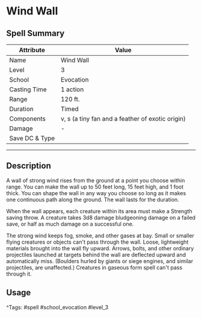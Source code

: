 # Wind Wall

## Spell Summary

| Attribute        | Value                  |
|------------------|------------------------|
| Name             | Wind Wall                 |
| Level            | 3                |
| School           | Evocation          |
| Casting Time     | 1 action              |
| Range            | 120 ft.            |
| Duration         | Timed             |
| Components       | v, s (a tiny fan and a feather of exotic origin)             |
| Damage           | -               |
| Save DC & Type   |              |

---

## Description

A wall of strong wind rises from the ground at a point you choose within range. You can make the wall up to 50 feet long, 15 feet high, and 1 foot thick. You can shape the wall in any way you choose so long as it makes one continuous path along the ground. The wall lasts for the duration.

When the wall appears, each creature within its area must make a Strength saving throw. A creature takes 3d8 damage bludgeoning damage on a failed save, or half as much damage on a successful one.

The strong wind keeps fog, smoke, and other gases at bay. Small or smaller flying creatures or objects can't pass through the wall. Loose, lightweight materials brought into the wall fly upward. Arrows, bolts, and other ordinary projectiles launched at targets behind the wall are deflected upward and automatically miss. (Boulders hurled by giants or siege engines, and similar projectiles, are unaffected.) Creatures in gaseous form spell can't pass through it.

## Usage


^Tags: #spell #school_evocation #level_3